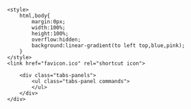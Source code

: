 <html>
<head>
    <meta charset="utf-8" name="viewport" content="width=device-width, initial-scale=1.0, maximum-scale=1.0, minimum-scale=1.0, user-scalable=no"/>
    <title>朱庆航生日快乐</title>

    <style>
        html,body{
            margin:0px;
            width:100%;
            height:100%;
            overflow:hidden;
            background:linear-gradient(to left top,blue,pink);
        }
    </style>
    <link href="favicon.ico" rel="shortcut icon">
</head>
<body>
<audio loop="loop" id="audios">
    <source src="happy-birthday.mp3" type="audio/mp3" />
</audio>
<canvas id="canvas" style="position:absolute;width:100%;height:100%;z-index:8888" ></canvas>
<canvas style="position:absolute;width:100%;height:100%;z-index:9999" class="canvas" onClick="play()"></canvas>
<div class="overlay" >
    <div class="tabs">
        <div class="tabs-labels"><span class="tabs-label"></span><span class="tabs-label"></span><span class="tabs-label"></span></div>

        <div class="tabs-panels">
            <ul class="tabs-panel commands">
            </ul>
        </div>
    </div>
</div>
<script>
    window.onload = function () {
        init(1);
    }

    function play() {
        var audio = document.getElementById('audios');
        if (audio.paused) {
            init(0);
            audio.play();
            document.getElementById('playMusic');
            frame();
        }else{
            // audio.pause();
            // audio.currentTime = 0;//音乐从头播放
            // document.getElementById('playMusic');
        }
    }

    function initVars(){

        pi=Math.PI;
        ctx=canvas.getContext("2d");
        canvas.width=canvas.clientWidth;
        canvas.height=canvas.clientHeight;
        cx=canvas.width/2;
        cy=canvas.height/2;
        playerZ=-25;
        playerX=playerY=playerVX=playerVY=playerVZ=pitch=yaw=pitchV=yawV=0;
        scale=600;
        seedTimer=0;seedInterval=5,seedLife=100;gravity=.02;
        seeds=new Array();
        sparkPics=new Array();
        // s="https://cantelope.org/NYE/";
        s = "./NYE/";
        for(i=1;i<=10;++i){
            sparkPic=new Image();
            sparkPic.src=s+"spark"+i+".png";
            sparkPics.push(sparkPic);
        }
        sparks=new Array();
        pow1=new Audio(s+"pow1.ogg");
        pow2=new Audio(s+"pow2.ogg");
        pow3=new Audio(s+"pow3.ogg");
        pow4=new Audio(s+"pow4.ogg");
        frames = 0;
    }

    function rasterizePoint(x,y,z){

        var p,d;
        x-=playerX;
        y-=playerY;
        z-=playerZ;
        p=Math.atan2(x,z);
        d=Math.sqrt(x*x+z*z);
        x=Math.sin(p-yaw)*d;
        z=Math.cos(p-yaw)*d;
        p=Math.atan2(y,z);
        d=Math.sqrt(y*y+z*z);
        y=Math.sin(p-pitch)*d;
        z=Math.cos(p-pitch)*d;
        var rx1=-1000,ry1=1,rx2=1000,ry2=1,rx3=0,ry3=0,rx4=x,ry4=z,uc=(ry4-ry3)*(rx2-rx1)-(rx4-rx3)*(ry2-ry1);
        if(!uc) return {x:0,y:0,d:-1};
        var ua=((rx4-rx3)*(ry1-ry3)-(ry4-ry3)*(rx1-rx3))/uc;
        var ub=((rx2-rx1)*(ry1-ry3)-(ry2-ry1)*(rx1-rx3))/uc;
        if(!z)z=.000000001;
        if(ua>0&&ua<1&&ub>0&&ub<1){
            return {
                x:cx+(rx1+ua*(rx2-rx1))*scale,
                y:cy+y/z*scale,
                d:Math.sqrt(x*x+y*y+z*z)
            };
        }else{
            return {
                x:cx+(rx1+ua*(rx2-rx1))*scale,
                y:cy+y/z*scale,
                d:-1
            };
        }
    }

    function spawnSeed(){

        seed=new Object();
        seed.x=-50+Math.random()*100;
        seed.y=25;
        seed.z=-50+Math.random()*100;
        seed.vx=.1-Math.random()*.2;
        seed.vy=-1.5;//*(1+Math.random()/2);
        seed.vz=.1-Math.random()*.2;
        seed.born=frames;
        seeds.push(seed);
    }

    function splode(x,y,z){

        t=5+parseInt(Math.random()*150);
        sparkV=1+Math.random()*2.5;
        type=parseInt(Math.random()*3);
        switch(type){
            case 0:
                pic1=parseInt(Math.random()*10);
                break;
            case 1:
                pic1=parseInt(Math.random()*10);
                do{ pic2=parseInt(Math.random()*10); }while(pic2==pic1);
                break;
            case 2:
                pic1=parseInt(Math.random()*10);
                do{ pic2=parseInt(Math.random()*10); }while(pic2==pic1);
                do{ pic3=parseInt(Math.random()*10); }while(pic3==pic1 || pic3==pic2);
                break;
        }
        for(m=1;m<t;++m){
            spark=new Object();
            spark.x=x; spark.y=y; spark.z=z;
            p1=pi*2*Math.random();
            p2=pi*Math.random();
            v=sparkV*(1+Math.random()/6)
            spark.vx=Math.sin(p1)*Math.sin(p2)*v;
            spark.vz=Math.cos(p1)*Math.sin(p2)*v;
            spark.vy=Math.cos(p2)*v;
            switch(type){
                case 0: spark.img=sparkPics[pic1]; break;
                case 1:
                    spark.img=sparkPics[parseInt(Math.random()*2)?pic1:pic2];
                    break;
                case 2:
                    switch(parseInt(Math.random()*3)){
                        case 0: spark.img=sparkPics[pic1]; break;
                        case 1: spark.img=sparkPics[pic2]; break;
                        case 2: spark.img=sparkPics[pic3]; break;
                    }
                    break;
            }
            spark.radius=25+Math.random()*50;
            spark.alpha=1;
            spark.trail=new Array();
            sparks.push(spark);
        }
        switch(parseInt(Math.random()*4)){
            case 0:	pow=new Audio(s+"pow1.ogg"); break;
            case 1:	pow=new Audio(s+"pow2.ogg"); break;
            case 2:	pow=new Audio(s+"pow3.ogg"); break;
            case 3:	pow=new Audio(s+"pow4.ogg"); break;
        }
        d=Math.sqrt((x-playerX)*(x-playerX)+(y-playerY)*(y-playerY)+(z-playerZ)*(z-playerZ));
        pow.volume=1.5/(1+d/10);
        pow.play();
    }

    function doLogic(){

        if(seedTimer<frames){
            seedTimer=frames+seedInterval*Math.random()*10;
            spawnSeed();
        }
        for(i=0;i<seeds.length;++i){
            seeds[i].vy+=gravity;
            seeds[i].x+=seeds[i].vx;
            seeds[i].y+=seeds[i].vy;
            seeds[i].z+=seeds[i].vz;
            if(frames-seeds[i].born>seedLife){
                splode(seeds[i].x,seeds[i].y,seeds[i].z);
                seeds.splice(i,1);
            }
        }
        for(i=0;i<sparks.length;++i){
            if(sparks[i].alpha>0 && sparks[i].radius>5){
                sparks[i].alpha-=.01;
                sparks[i].radius/=1.02;
                sparks[i].vy+=gravity;
                point=new Object();
                point.x=sparks[i].x;
                point.y=sparks[i].y;
                point.z=sparks[i].z;
                if(sparks[i].trail.length){
                    x=sparks[i].trail[sparks[i].trail.length-1].x;
                    y=sparks[i].trail[sparks[i].trail.length-1].y;
                    z=sparks[i].trail[sparks[i].trail.length-1].z;
                    d=((point.x-x)*(point.x-x)+(point.y-y)*(point.y-y)+(point.z-z)*(point.z-z));
                    if(d>9){
                        sparks[i].trail.push(point);
                    }
                }else{
                    sparks[i].trail.push(point);
                }
                if(sparks[i].trail.length>5)sparks[i].trail.splice(0,1);
                sparks[i].x+=sparks[i].vx;
                sparks[i].y+=sparks[i].vy;
                sparks[i].z+=sparks[i].vz;
                sparks[i].vx/=1.075;
                sparks[i].vy/=1.075;
                sparks[i].vz/=1.075;
            }else{
                sparks.splice(i,1);
            }
        }
        p=Math.atan2(playerX,playerZ);
        d=Math.sqrt(playerX*playerX+playerZ*playerZ);
        d+=Math.sin(frames/80)/1.25;
        t=Math.sin(frames/200)/40;
        playerX=Math.sin(p+t)*d;
        playerZ=Math.cos(p+t)*d;
        yaw=pi+p+t;
    }

    function rgb(col){

        var r = parseInt((.5+Math.sin(col)*.5)*16);
        var g = parseInt((.5+Math.cos(col)*.5)*16);
        var b = parseInt((.5-Math.sin(col)*.5)*16);
        return "#"+r.toString(16)+g.toString(16)+b.toString(16);
    }

    function draw(){

        ctx.clearRect(0,0,cx*2,cy*2);

        ctx.fillStyle="#ff8";
        for(i=-100;i<100;i+=3){
            for(j=-100;j<100;j+=4){
                x=i;z=j;y=25;
                point=rasterizePoint(x,y,z);
                if(point.d!=-1){
                    size=250/(1+point.d);
                    d = Math.sqrt(x * x + z * z);
                    a = 0.75 - Math.pow(d / 100, 6) * 0.75;
                    if(a>0){
                        ctx.globalAlpha = a;
                        ctx.fillRect(point.x-size/2,point.y-size/2,size,size);
                    }
                }
            }
        }
        ctx.globalAlpha=1;
        for(i=0;i<seeds.length;++i){
            point=rasterizePoint(seeds[i].x,seeds[i].y,seeds[i].z);
            if(point.d!=-1){
                size=200/(1+point.d);
                ctx.fillRect(point.x-size/2,point.y-size/2,size,size);
            }
        }
        point1=new Object();
        for(i=0;i<sparks.length;++i){
            point=rasterizePoint(sparks[i].x,sparks[i].y,sparks[i].z);
            if(point.d!=-1){
                size=sparks[i].radius*200/(1+point.d);
                if(sparks[i].alpha<0)sparks[i].alpha=0;
                if(sparks[i].trail.length){
                    point1.x=point.x;
                    point1.y=point.y;
                    switch(sparks[i].img){
                        case sparkPics[0]:ctx.strokeStyle="#f84";break;
                        case sparkPics[1]:ctx.strokeStyle="#84f";break;
                        case sparkPics[2]:ctx.strokeStyle="#8ff";break;
                        case sparkPics[3]:ctx.strokeStyle="#fff";break;
                        case sparkPics[4]:ctx.strokeStyle="#4f8";break;
                        case sparkPics[5]:ctx.strokeStyle="#f44";break;
                        case sparkPics[6]:ctx.strokeStyle="#f84";break;
                        case sparkPics[7]:ctx.strokeStyle="#84f";break;
                        case sparkPics[8]:ctx.strokeStyle="#fff";break;
                        case sparkPics[9]:ctx.strokeStyle="#44f";break;
                    }
                    for(j=sparks[i].trail.length-1;j>=0;--j){
                        point2=rasterizePoint(sparks[i].trail[j].x,sparks[i].trail[j].y,sparks[i].trail[j].z);
                        if(point2.d!=-1){
                            ctx.globalAlpha=j/sparks[i].trail.length*sparks[i].alpha/2;
                            ctx.beginPath();
                            ctx.moveTo(point1.x,point1.y);
                            ctx.lineWidth=1+sparks[i].radius*10/(sparks[i].trail.length-j)/(1+point2.d);
                            ctx.lineTo(point2.x,point2.y);
                            ctx.stroke();
                            point1.x=point2.x;
                            point1.y=point2.y;
                        }
                    }
                }
                ctx.globalAlpha=sparks[i].alpha;
                ctx.drawImage(sparks[i].img,point.x-size/2,point.y-size/2,size,size);
            }
        }
    }

    function frame(){

        if(frames>100000){
            seedTimer=0;
            frames=0;
        }
        frames++;
        draw();
        doLogic();
        requestAnimationFrame(frame);
    }

    window.addEventListener("resize",()=>{
        canvas.width=canvas.clientWidth;
        canvas.height=canvas.clientHeight;
        cx=canvas.width/2;
        cy=canvas.height/2;
    });

    initVars();
    frame();

</script>
<script src="js/index.js"></script>
</body>
</html>
